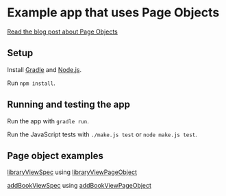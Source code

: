 Example app that uses Page Objects
==================================

[Read the blog post about Page Objects](https://github.com/sveinung/writings/blob/gh-pages/maintainable_backbone_tests.md)

Setup
-----

Install [Gradle](http://www.gradle.org/) and [Node.js](http://nodejs.org/).

Run `npm install`.

Running and testing the app
---------------------------

Run the app with `gradle run`.

Run the JavaScript tests with `./make.js test` or `node make.js test`.

Page object examples
--------------------

[libraryViewSpec](https://github.com/sveinung/pageobject-example/blob/master/src/main/webapp/modules/library/libraryViewSpec.js) using [libraryViewPageObject](https://github.com/sveinung/pageobject-example/blob/master/src/main/webapp/modules/library/libraryViewPageObject.js)

[addBookViewSpec](https://github.com/sveinung/pageobject-example/blob/master/src/main/webapp/modules/library/books/addBookViewSpec.js) using [addBookViewPageObject](https://github.com/sveinung/pageobject-example/blob/master/src/main/webapp/modules/library/books/addBookViewPageObject.js)
